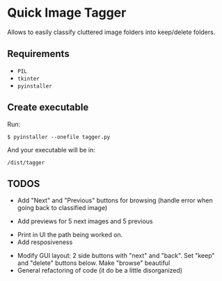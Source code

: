 Quick Image Tagger
===

Allows to easily classify cluttered image folders into keep/delete folders.

## Requirements

- `PIL`
- `tkinter`
- `pyinstaller`

## Create executable

Run:
```
$ pyinstaller --onefile tagger.py
```
And your executable will be in:
```
/dist/tagger
```

## TODOS

+ Add "Next" and "Previous" buttons for browsing (handle error when going back to classified image)
- Add previews for 5 next images and 5 previous
+ Print in UI the path being worked on.
+ Add resposiveness
- Modify GUI layout: 2 side buttons with "next" and "back". Set "keep" and "delete" buttons below. Make "browse" beautiful
- General refactoring of code (it do be a little disorganized)
